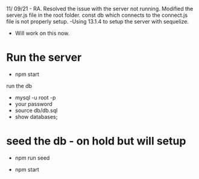 11/ 09/21 - RA. Resolved the issue with the server not running.
Modified the server.js file in the root folder. const db which connects to the connect.js file is not properly setup.
-Using 13.1.4 to setup the server with sequelize.

- Will work on this now.

# Run the server

- npm start

run the db

- mysql -u root -p
- your password
- source db/db.sql
- show databases;

# seed the db - on hold but will setup

- npm run seed

- npm start